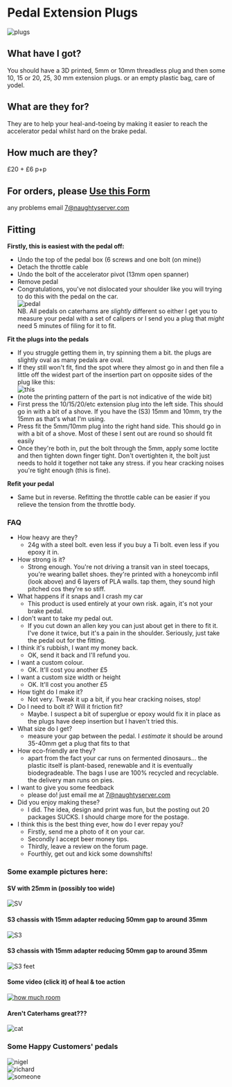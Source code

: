 # Pedal Extension Plugs
![plugs](/img/plugs.png)

## What have I got?
You should have a 3D printed, 5mm or 10mm threadless plug and then some 10, 15 or 20, 25, 30 mm extension plugs. or an empty plastic bag, care of yodel.

## What are they for?
They are to help your heal-and-toeing by making it easier to reach the accelerator pedal whilst hard on the brake pedal.

## How much are they?
£20 + £6 p+p

## For orders, please [Use this Form](https://docs.google.com/forms/d/e/1FAIpQLScvEn9w14sNNWIsTC3S2cNHySxAnjtrse_3nG2ZHDB76wcffg/viewform?usp=sf_link)
any problems email 7@naughtyserver.com

## Fitting
**Firstly, this is easiest with the pedal off:**
* Undo the top of the pedal box (6 screws and one bolt (on mine))
* Detach the throttle cable
* Undo the bolt of the accelerator pivot (13mm open spanner)
* Remove pedal
* Congratulations, you've not dislocated your shoulder like you will trying to do this with the pedal on the car.
  <br/>
  ![pedal](/img/pedal.png)
  <br/>
  NB. All pedals on caterhams are _slightly_ different so either I get you to measure your pedal with a set of calipers or I send you a plug that _might_ need 5 minutes of filing for it to fit.

**Fit the plugs into the pedals**
* If you struggle getting them in, try spinning them a bit. the plugs are slightly oval as many pedals are oval.
* If they still won't fit, find the spot where they almost go in and then file a little off the widest part of the insertion part on opposite sides of the plug like this:
  <br/>
  ![this](/img/filed.png)
  <br/>
* (note the printing pattern of the part is not indicative of the wide bit)
* First press the 10/15/20/etc extension plug into the left side. This should go in with a bit of a shove. If you have the (S3) 15mm and 10mm, try the 15mm as that's what I'm using.
* Press fit the 5mm/10mm plug into the right hand side. This should go in with a bit of a shove. Most of these I sent out are round so should fit easily
* Once they're both in, put the bolt through the 5mm, apply some loctite and then tighten down finger tight. Don't overtighten it, the bolt just needs to hold it together not take any stress. if you hear cracking noises you're tight enough (this is fine). 

**Refit your pedal**
* Same but in reverse. Refitting the throttle cable can be easier if you relieve the tension from the throttle body.

### FAQ
- How heavy are they?
  - 24g with a steel bolt. even less if you buy a Ti bolt. even less if you epoxy it in.
- How strong is it?
  - Strong enough. You're not driving a transit van in steel toecaps, you're wearing ballet shoes. they're printed with a honeycomb infil (look above) and 6 layers of PLA walls. tap them, they sound high pitched cos they're so stiff.
- What happens if it snaps and I crash my car
  - This product is used entirely at your own risk. again, it's not your brake pedal.
- I don't want to take my pedal out.
  - If you cut down an allen key you can just about get in there to fit it. I've done it twice, but it's a pain in the shoulder. Seriously, just take the pedal out for the fitting.
- I think it's rubbish, I want my money back.
  - OK, send it back and I'll refund you.
- I want a custom colour.
  - OK. It'll cost you another £5
- I want a custom size width or height
  - OK. It'll cost you another £5
- How tight do I make it?
  - Not very. Tweak it up a bit, if you hear cracking noises, stop!
- Do I need to bolt it? Will it friction fit?
  - Maybe. I suspect a bit of superglue or epoxy would fix it in place as the plugs have deep insertion but I haven't tried this.
- What size do I get?
  - measure your gap between the pedal. I _estimate_ it should be around 35-40mm get a plug that fits to that
- How eco-friendly are they?
  - apart from the fact your car runs on fermented dinosaurs... the plastic itself is plant-based, renewable and it is eventually biodegradeable. The bags I use are 100% recycled and recyclable. the delivery man runs on pies.
- I want to give you some feedback
  - please do! just email me at 7@naughtyserver.com
- Did you enjoy making these?
  - I did. The idea, design and print was fun, but the posting out 20 packages SUCKS. I should charge more for the postage.
- I think this is the best thing ever, how do I ever repay you?
  - Firstly, send me a photo of it on your car.
  - Secondly I accept beer money tips.
  - Thirdly, leave a review on the forum page.
  - Fourthly, get out and kick some downshifts!

### Some example pictures here:

#### SV with 25mm in (possibly too wide)
![SV](/img/SV%20with%2025mm.png)
#### S3 chassis with 15mm adapter reducing 50mm gap to around 35mm
![S3](/img/measure-s3.png)
####  S3 chassis with 15mm adapter reducing 50mm gap to around 35mm
![S3 feet](/img/feet.png)

#### Some video (click it) of heal & toe action
[![how much room](http://img.youtube.com/vi/qONDC1MKcAo/0.jpg)](http://www.youtube.com/watch?v=qONDC1MKcAo "pedals")

####  Aren't Caterhams great???
![cat](/img/bedford.png)

### Some Happy Customers' pedals

![nigel](/img/collage/nigel.jpg)<br>
![richard](/img/collage/richard.JPG)<br>
![someone](/img/collage/someone.png)<br>
